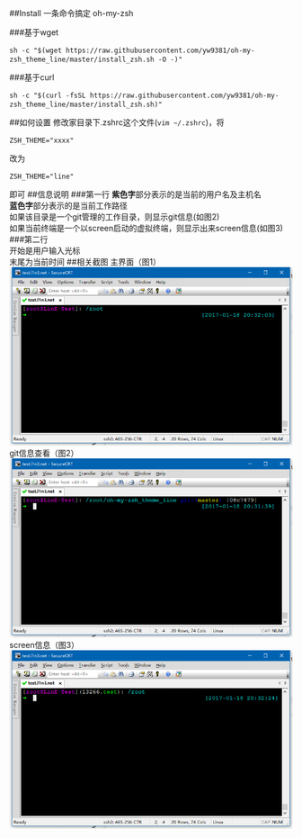 ##Install
一条命令搞定 oh-my-zsh

###基于wget
```
sh -c "$(wget https://raw.githubusercontent.com/yw9381/oh-my-zsh_theme_line/master/install_zsh.sh -O -)"
```

###基于curl
```
sh -c "$(curl -fsSL https://raw.githubusercontent.com/yw9381/oh-my-zsh_theme_line/master/install_zsh.sh)"
```

##如何设置
修改家目录下.zshrc这个文件(```vim ~/.zshrc```)，将
```
ZSH_THEME="xxxx"
```

改为
```
ZSH_THEME="line"
```
即可
##信息说明
###第一行
**紫色字**部分表示的是当前的用户名及主机名  
**蓝色字**部分表示的是当前工作路径  
如果该目录是一个git管理的工作目录，则显示git信息(如图2)  
如果当前终端是一个以screen启动的虚拟终端，则显示出来screen信息(如图3)  
###第二行  
开始是用户输入光标  
末尾为当前时间
##相关截图
主界面（图1）  
![images/1.png](images/1.png)  
git信息查看（图2）  
![images/2.png](images/2.png)  
screen信息（图3）  
![images/3.png](images/3.png)


